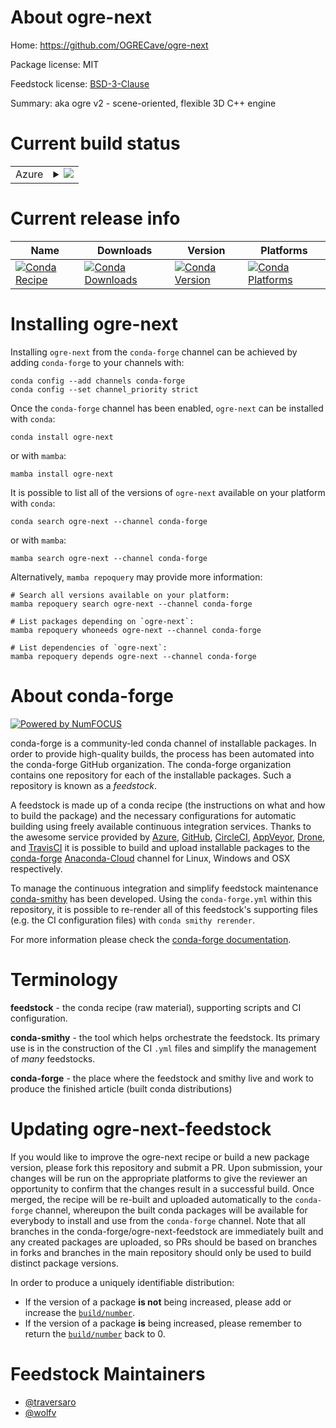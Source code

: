About ogre-next
===============

Home: https://github.com/OGRECave/ogre-next

Package license: MIT

Feedstock license: [BSD-3-Clause](https://github.com/conda-forge/ogre-next-feedstock/blob/main/LICENSE.txt)

Summary: aka ogre v2 - scene-oriented, flexible 3D C++ engine

Current build status
====================


<table>
    
  <tr>
    <td>Azure</td>
    <td>
      <details>
        <summary>
          <a href="https://dev.azure.com/conda-forge/feedstock-builds/_build/latest?definitionId=16516&branchName=main">
            <img src="https://dev.azure.com/conda-forge/feedstock-builds/_apis/build/status/ogre-next-feedstock?branchName=main">
          </a>
        </summary>
        <table>
          <thead><tr><th>Variant</th><th>Status</th></tr></thead>
          <tbody><tr>
              <td>linux_64</td>
              <td>
                <a href="https://dev.azure.com/conda-forge/feedstock-builds/_build/latest?definitionId=16516&branchName=main">
                  <img src="https://dev.azure.com/conda-forge/feedstock-builds/_apis/build/status/ogre-next-feedstock?branchName=main&jobName=linux&configuration=linux%20linux_64_" alt="variant">
                </a>
              </td>
            </tr><tr>
              <td>linux_aarch64</td>
              <td>
                <a href="https://dev.azure.com/conda-forge/feedstock-builds/_build/latest?definitionId=16516&branchName=main">
                  <img src="https://dev.azure.com/conda-forge/feedstock-builds/_apis/build/status/ogre-next-feedstock?branchName=main&jobName=linux&configuration=linux%20linux_aarch64_" alt="variant">
                </a>
              </td>
            </tr><tr>
              <td>linux_ppc64le</td>
              <td>
                <a href="https://dev.azure.com/conda-forge/feedstock-builds/_build/latest?definitionId=16516&branchName=main">
                  <img src="https://dev.azure.com/conda-forge/feedstock-builds/_apis/build/status/ogre-next-feedstock?branchName=main&jobName=linux&configuration=linux%20linux_ppc64le_" alt="variant">
                </a>
              </td>
            </tr><tr>
              <td>osx_64</td>
              <td>
                <a href="https://dev.azure.com/conda-forge/feedstock-builds/_build/latest?definitionId=16516&branchName=main">
                  <img src="https://dev.azure.com/conda-forge/feedstock-builds/_apis/build/status/ogre-next-feedstock?branchName=main&jobName=osx&configuration=osx%20osx_64_" alt="variant">
                </a>
              </td>
            </tr><tr>
              <td>osx_arm64</td>
              <td>
                <a href="https://dev.azure.com/conda-forge/feedstock-builds/_build/latest?definitionId=16516&branchName=main">
                  <img src="https://dev.azure.com/conda-forge/feedstock-builds/_apis/build/status/ogre-next-feedstock?branchName=main&jobName=osx&configuration=osx%20osx_arm64_" alt="variant">
                </a>
              </td>
            </tr><tr>
              <td>win_64</td>
              <td>
                <a href="https://dev.azure.com/conda-forge/feedstock-builds/_build/latest?definitionId=16516&branchName=main">
                  <img src="https://dev.azure.com/conda-forge/feedstock-builds/_apis/build/status/ogre-next-feedstock?branchName=main&jobName=win&configuration=win%20win_64_" alt="variant">
                </a>
              </td>
            </tr>
          </tbody>
        </table>
      </details>
    </td>
  </tr>
</table>

Current release info
====================

| Name | Downloads | Version | Platforms |
| --- | --- | --- | --- |
| [![Conda Recipe](https://img.shields.io/badge/recipe-ogre--next-green.svg)](https://anaconda.org/conda-forge/ogre-next) | [![Conda Downloads](https://img.shields.io/conda/dn/conda-forge/ogre-next.svg)](https://anaconda.org/conda-forge/ogre-next) | [![Conda Version](https://img.shields.io/conda/vn/conda-forge/ogre-next.svg)](https://anaconda.org/conda-forge/ogre-next) | [![Conda Platforms](https://img.shields.io/conda/pn/conda-forge/ogre-next.svg)](https://anaconda.org/conda-forge/ogre-next) |

Installing ogre-next
====================

Installing `ogre-next` from the `conda-forge` channel can be achieved by adding `conda-forge` to your channels with:

```
conda config --add channels conda-forge
conda config --set channel_priority strict
```

Once the `conda-forge` channel has been enabled, `ogre-next` can be installed with `conda`:

```
conda install ogre-next
```

or with `mamba`:

```
mamba install ogre-next
```

It is possible to list all of the versions of `ogre-next` available on your platform with `conda`:

```
conda search ogre-next --channel conda-forge
```

or with `mamba`:

```
mamba search ogre-next --channel conda-forge
```

Alternatively, `mamba repoquery` may provide more information:

```
# Search all versions available on your platform:
mamba repoquery search ogre-next --channel conda-forge

# List packages depending on `ogre-next`:
mamba repoquery whoneeds ogre-next --channel conda-forge

# List dependencies of `ogre-next`:
mamba repoquery depends ogre-next --channel conda-forge
```


About conda-forge
=================

[![Powered by
NumFOCUS](https://img.shields.io/badge/powered%20by-NumFOCUS-orange.svg?style=flat&colorA=E1523D&colorB=007D8A)](https://numfocus.org)

conda-forge is a community-led conda channel of installable packages.
In order to provide high-quality builds, the process has been automated into the
conda-forge GitHub organization. The conda-forge organization contains one repository
for each of the installable packages. Such a repository is known as a *feedstock*.

A feedstock is made up of a conda recipe (the instructions on what and how to build
the package) and the necessary configurations for automatic building using freely
available continuous integration services. Thanks to the awesome service provided by
[Azure](https://azure.microsoft.com/en-us/services/devops/), [GitHub](https://github.com/),
[CircleCI](https://circleci.com/), [AppVeyor](https://www.appveyor.com/),
[Drone](https://cloud.drone.io/welcome), and [TravisCI](https://travis-ci.com/)
it is possible to build and upload installable packages to the
[conda-forge](https://anaconda.org/conda-forge) [Anaconda-Cloud](https://anaconda.org/)
channel for Linux, Windows and OSX respectively.

To manage the continuous integration and simplify feedstock maintenance
[conda-smithy](https://github.com/conda-forge/conda-smithy) has been developed.
Using the ``conda-forge.yml`` within this repository, it is possible to re-render all of
this feedstock's supporting files (e.g. the CI configuration files) with ``conda smithy rerender``.

For more information please check the [conda-forge documentation](https://conda-forge.org/docs/).

Terminology
===========

**feedstock** - the conda recipe (raw material), supporting scripts and CI configuration.

**conda-smithy** - the tool which helps orchestrate the feedstock.
                   Its primary use is in the construction of the CI ``.yml`` files
                   and simplify the management of *many* feedstocks.

**conda-forge** - the place where the feedstock and smithy live and work to
                  produce the finished article (built conda distributions)


Updating ogre-next-feedstock
============================

If you would like to improve the ogre-next recipe or build a new
package version, please fork this repository and submit a PR. Upon submission,
your changes will be run on the appropriate platforms to give the reviewer an
opportunity to confirm that the changes result in a successful build. Once
merged, the recipe will be re-built and uploaded automatically to the
`conda-forge` channel, whereupon the built conda packages will be available for
everybody to install and use from the `conda-forge` channel.
Note that all branches in the conda-forge/ogre-next-feedstock are
immediately built and any created packages are uploaded, so PRs should be based
on branches in forks and branches in the main repository should only be used to
build distinct package versions.

In order to produce a uniquely identifiable distribution:
 * If the version of a package **is not** being increased, please add or increase
   the [``build/number``](https://docs.conda.io/projects/conda-build/en/latest/resources/define-metadata.html#build-number-and-string).
 * If the version of a package **is** being increased, please remember to return
   the [``build/number``](https://docs.conda.io/projects/conda-build/en/latest/resources/define-metadata.html#build-number-and-string)
   back to 0.

Feedstock Maintainers
=====================

* [@traversaro](https://github.com/traversaro/)
* [@wolfv](https://github.com/wolfv/)

